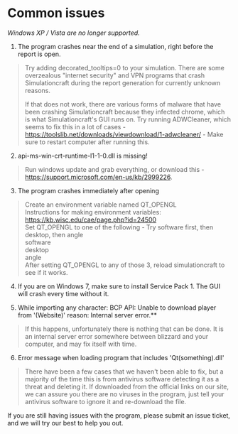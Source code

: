 # Common issues

*Windows XP / Vista are no longer supported.*

1. The program crashes near the end of a simulation, right before the report is open. 
> Try adding     decorated_tooltips=0   to your simulation. There are some overzealous "internet security" and VPN programs that crash Simulationcraft during the report generation for currently unknown reasons.
>
> If that does not work, there are various forms of malware that have been crashing Simulationcraft because they infected chrome, which is what Simulationcraft's GUI runs on.
> Try running ADWCleaner, which seems to fix this in a lot of cases - https://toolslib.net/downloads/viewdownload/1-adwcleaner/ - Make sure to restart computer after running this.
 
2. api-ms-win-crt-runtime-l1-1-0.dll is missing!
>  Run windows update and grab everything, or download this - https://support.microsoft.com/en-us/kb/2999226.

3. The program crashes immediately after opening
> Create an environment variable named QT_OPENGL  
> Instructions for making environment variables: https://kb.wisc.edu/cae/page.php?id=24500  
> Set QT_OPENGL to one of the following - Try software first, then desktop, then angle  
> software  
> desktop  
> angle  
> After setting QT_OPENGL to any of those 3, reload simulationcraft to see if it works.   

4. If you are on Windows 7, make sure to install Service Pack 1. The GUI will crash every time without it.

5. While importing any character: BCP API: Unable to download player from '(Website)' reason: Internal server error.**
> If this happens, unfortunately there is nothing that can be done. It is an internal server error somewhere between blizzard and your computer, and may fix itself with time.

6. Error message when loading program that includes 'Qt(something).dll'
> There have been a few cases that we haven't been able to fix, but a majority of the time this is from antivirus software detecting it as a threat and deleting it. If downloaded from the official links on our site, we can assure you there are no viruses in the program, just tell your antivirus software to ignore it and re-download the file.

If you are still having issues with the program, please submit an issue ticket, and we will try our best to help you out.